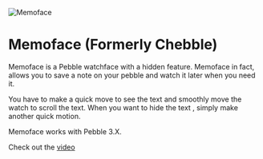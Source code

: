 
![Memoface](https://raw.githubusercontent.com/izqui/Memoface/master/images/header.png)

Memoface (Formerly Chebble)
==========

Memoface is a Pebble watchface with a hidden feature.  Memoface in fact, allows you to save a note on your pebble and watch it later when you need it. 

You have to make a quick move to see the text and smoothly move the watch to scroll the text.
When you want to hide the text , simply make another quick motion.

Memoface works with Pebble 3.X.

Check out the [video](http://www.youtube.com/watch?v=KR7QS_GuCoM)
